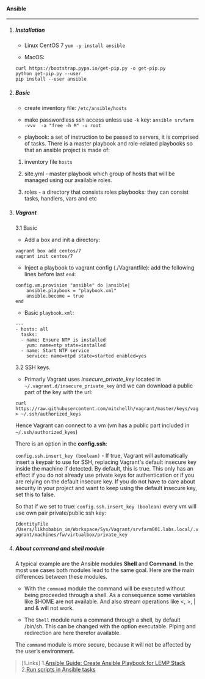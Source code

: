 #### Ansible
-------------

1. ##### Installation

    - Linux CentOS 7
    `yum -y install ansible`

    - MacOS:
    ```
    curl https://bootstrap.pypa.io/get-pip.py -o get-pip.py
    python get-pip.py --user
    pip install --user ansible
    ```

2. ##### Basic

    - create inventory file: `/etc/ansible/hosts`

    - make passwordless ssh access unless use `-k` key: `ansible srvfarm -vvv  -a "free -h M" -u root`

    - playbook: a set of instruction to be passed to servers, it is comprised of tasks. There is a master playbook and role-related playbooks so that an ansible project is made of:

    1. inventory file `hosts`

    2. site.yml - master playbook which group of hosts that will be managed using our available roles.

    3. roles - a directory that consists roles playbooks: they can consist tasks, handlers, vars and etc

3. ##### Vagrant

    3.1 Basic

    - Add a box and init a directory:
    ```
    vagrant box add centos/7
    vagrant init centos/7
    ```

    - Inject a playbook to vagrant config (./Vagrantfile): add the following lines before last `end`:
    ```
    config.vm.provision "ansible" do |ansible|
        ansible.playbook = "playbook.xml"
        ansible.become = true
    end
    ```

    - Basic `playbook.xml`:
    ```
    ---
    - hosts: all
      tasks:
      - name: Ensure NTP is installed
        yum: name=ntp state=installed
      - name: Start NTP service
        service: name=ntpd state=started enabled=yes
    ```

    3.2 SSH keys.

    - Primarly Vagrant uses *insecure_private_key* located in `~/.vagrant.d/insecure_private_key` and we can download a public part of the key with the url:

    ```
    curl https://raw.githubusercontent.com/mitchellh/vagrant/master/keys/vagrant.pub > ~/.ssh/authorized_keys
    ```

    Hence Vagrant can connect to a vm (vm has a public part included in `~/.ssh/authorized_kyes`)

    There is an option in the **config.ssh**:

    `config.ssh.insert_key (boolean)` - If true, Vagrant will automatically insert a keypair to use for SSH, replacing Vagrant's default insecure key inside the machine if detected. By default, this is true.
    This only has an effect if you do not already use private keys for authentication or if you are relying on the default insecure key. If you do not have to care about security in your project and want to keep using the default insecure key, set this to false.

    So that if we set to true: `config.ssh.insert_key (boolean)` every vm will use own pair private/public ssh key: 

    `IdentityFile /Users/likhobabin_im/Workspace/Sys/Vagrant/srvfarm001.labs.local/.vagrant/machines/fw/virtualbox/private_key`

4. ##### About command and shell module

    A typical example are the Ansible modules **Shell** and **Command**. In the most use cases both modules lead to the same goal. Here are the main differences between these modules.

    - With the `command` module the command will be executed without being proceeded through a shell. As a consequence some variables like $HOME are not available. And also stream operations like  <, >, | and & will not work.

    - The `Shell` module runs a command through a shell, by default /bin/sh. This can be changed with the option executable. Piping and redirection are here therefor available.

    The `command` module is more secure, because it will not be affected by the user’s environment.

>[!Links]
>1.[Ansible Guide: Create Ansible Playbook for LEMP Stack](https://www.howtoforge.com/ansible-guide-create-ansible-playbook-for-lemp-stack/)
>2.[Run scripts in Ansible tasks](https://docs.ansible.com/ansible/latest/modules/script_module.html)

